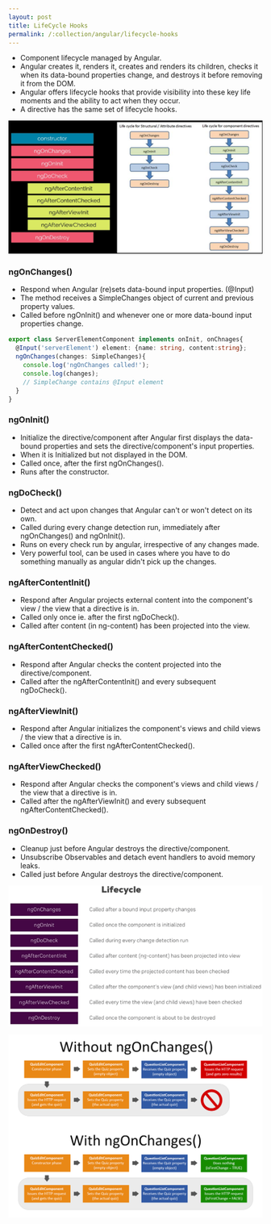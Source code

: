 ```yaml
---
layout: post
title: LifeCycle Hooks
permalink: /:collection/angular/lifecycle-hooks
---
```



* Component lifecycle managed by Angular.
* Angular creates it, renders it, creates and renders its children, checks it when its data-bound properties change, and destroys it before removing it from the DOM.
* Angular offers lifecycle hooks that provide visibility into these key life moments and the ability to act when they occur.
* A directive has the same set of lifecycle hooks.

![lifecycle-of-directive-vs-component](https://github.com/arpit04tripathi/files-cdn/raw/cdn/angular/lifecycle-of-directive-vs-component.png)

### ngOnChanges()
* Respond when Angular (re)sets data-bound input properties. (@Input)
* The method receives a SimpleChanges object of current and previous property values.
* Called before ngOnInit() and whenever one or more data-bound input properties change.

```ts
export class ServerElementComponent implements onInit, onChnages{
  @Input('serverElement') element: {name: string, content:string};
  ngOnChanges(changes: SimpleChanges){
    console.log('ngOnChanges called!');
    console.log(changes);
    // SimpleChange contains @Input element
  }
}
```

### ngOnInit()	
* Initialize the directive/component after Angular first displays the data-bound properties and sets the directive/component's input properties.
* When it is Initialized but not displayed in the DOM.
* Called once, after the first ngOnChanges().
* Runs after the constructor.

### ngDoCheck()
* Detect and act upon changes that Angular can't or won't detect on its own.
* Called during every change detection run, immediately after ngOnChanges() and ngOnInit().
* Runs on every check run by angular, irrespective of any changes made.
* Very powerful tool, can be used in cases where you have to do something manually as angular didn't pick up the changes.

### ngAfterContentInit()
*	Respond after Angular projects external content into the component's view / the view that a directive is in.
*	Called only once ie. after the first ngDoCheck().
* Called after content (in ng-content) has been projected into the view.

### ngAfterContentChecked()
* Respond after Angular checks the content projected into the directive/component.
* Called after the ngAfterContentInit() and every subsequent ngDoCheck().

### ngAfterViewInit()
*	Respond after Angular initializes the component's views and child views / the view that a directive is in.
*	Called once after the first ngAfterContentChecked().

### ngAfterViewChecked()
*	Respond after Angular checks the component's views and child views / the view that a directive is in.
*	Called after the ngAfterViewInit() and every subsequent ngAfterContentChecked().

### ngOnDestroy()
*	Cleanup just before Angular destroys the directive/component. 
*	Unsubscribe Observables and detach event handlers to avoid memory leaks.
*	Called just before Angular destroys the directive/component.

![lifecycle-hooks](https://github.com/arpit04tripathi/files-cdn/raw/cdn/angular/lifecycle-hooks.png)

![ngOnChanges()](https://github.com/arpit04tripathi/files-cdn/raw/cdn/angular/ngOnChanges-example.png)
